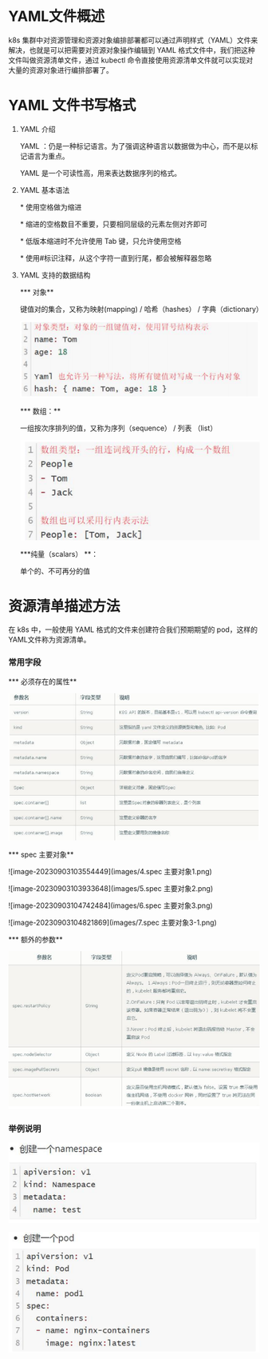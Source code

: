 # YAML文件概述

k8s 集群中对资源管理和资源对象编排部署都可以通过声明样式（YAML）文件来解决，也就是可以把需要对资源对象操作编辑到 YAML 格式文件中，我们把这种文件叫做资源清单文件，通过 kubectl 命令直接使用资源清单文件就可以实现对大量的资源对象进行编排部署了。

# YAML 文件书写格式

1. YAML 介绍

   YAML ：仍是一种标记语言。为了强调这种语言以数据做为中心，而不是以标记语言为重点。

   YAML 是一个可读性高，用来表达数据序列的格式。

2. YAML 基本语法

   \* 使用空格做为缩进

   \* 缩进的空格数目不重要，只要相同层级的元素左侧对齐即可

   \* 低版本缩进时不允许使用 Tab 键，只允许使用空格

   \* 使用#标识注释，从这个字符一直到行尾，都会被解释器忽略

3. YAML 支持的数据结构

   *** 对象**

   键值对的集合，又称为映射(mapping) / 哈希（hashes） / 字典（dictionary）

   ![image-20230901224101166](images/1.yaml对象格式.png)

   *** 数组：**

   一组按次序排列的值，又称为序列（sequence） / 列表 （list）

   ![image-20230901224424320](images/2.yaml数组格式.png)

   ***纯量（scalars） **：

   单个的、不可再分的值

# 资源清单描述方法

在 k8s 中，一般使用 YAML 格式的文件来创建符合我们预期期望的 pod，这样的 YAML文件称为资源清单。

### 常用字段

*** 必须存在的属性**

![image-20230901225441887](images/3.k8s中必须存在的属性.png)

*** spec 主要对象**

![image-20230903103554449](images/4.spec 主要对象1.png)

![image-20230903103933648](images/5.spec 主要对象2.png)

![image-20230903104742484](images/6.spec 主要对象3.png)

![image-20230903104821869](images/7.spec 主要对象3-1.png)

*** 额外的参数**

![image-20230903105037897](images/8.额外的参数.png)

### 举例说明

![image-20230903105358944](images/9.创建一个namespace.png)

![image-20230903105436982](images/10.创建一个pod.png)




